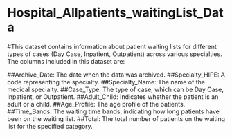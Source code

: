 # Hospital_Allpatients_waitingList_Data
#This dataset contains information about patient waiting lists for different types of cases (Day Case, Inpatient, Outpatient) across various specialties. The columns included in this dataset are:

##Archive_Date: The date when the data was archived.
##Specialty_HIPE: A code representing the specialty.
##Specialty_Name: The name of the medical specialty.
##Case_Type: The type of case, which can be Day Case, Inpatient, or Outpatient.
##Adult_Child: Indicates whether the patient is an adult or a child.
##Age_Profile: The age profile of the patients.
##Time_Bands: The waiting time bands, indicating how long patients have been on the waiting list.
##Total: The total number of patients on the waiting list for the specified category.
